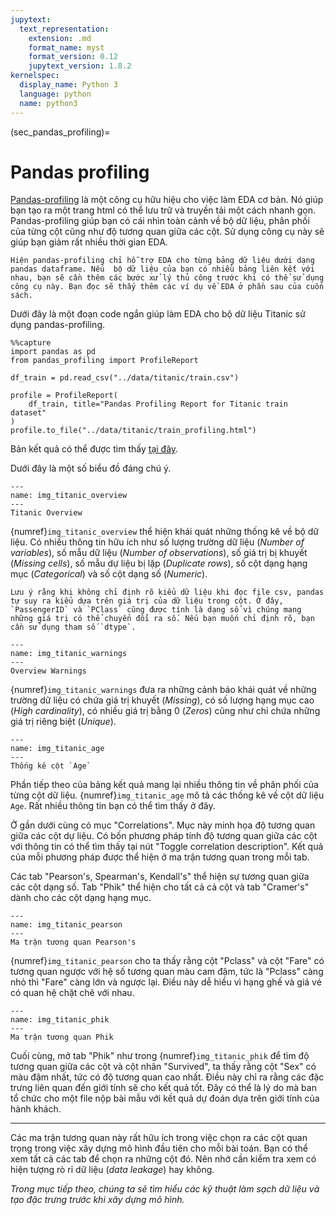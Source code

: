 ```yaml
---
jupytext:
  text_representation:
    extension: .md
    format_name: myst
    format_version: 0.12
    jupytext_version: 1.8.2
kernelspec:
  display_name: Python 3
  language: python
  name: python3
---
```


(sec_pandas_profiling)=
# Pandas profiling

[Pandas-profiling](https://github.com/pandas-profiling/pandas-profiling) là một công cụ hữu hiệu cho việc làm EDA cơ bản. Nó giúp bạn tạo ra một trang html có thể lưu trữ và truyền tải một cách nhanh gọn.
Pandas-profiling giúp bạn có cái nhìn toàn cảnh về bộ dữ liệu, phân phối của từng cột cũng như độ tương quan giữa các cột. Sử dụng công cụ này sẽ giúp bạn giảm rất nhiều thời gian EDA.

```{margin}
Hiện pandas-profiling chỉ hỗ trợ EDA cho từng bảng dữ liệu dưới dạng pandas dataframe. Nếu  bộ dữ liệu của bạn có nhiều bảng liên kết với nhau, bạn sẽ cần thêm các bước xử lý thủ công trước khi có thể sử dụng công cụ này. Bạn đọc sẽ thấy thêm các ví dụ về EDA ở phần sau của cuốn sách.
```

Dưới đây là một đoạn code ngắn giúp làm EDA cho bộ dữ liệu Titanic sử dụng pandas-profiling.

```{code-cell} ipython3
%%capture
import pandas as pd
from pandas_profiling import ProfileReport

df_train = pd.read_csv("../data/titanic/train.csv")

profile = ProfileReport(
    df_train, title="Pandas Profiling Report for Titanic train dataset"
)
profile.to_file("../data/titanic/train_profiling.html")
```

Bản kết quả có thể được tìm thấy [tại đây](data/train_profiling.html).

Dưới đây là một số biểu đồ đáng chú ý.

```{figure} imgs/titanic_overview.png
---
name: img_titanic_overview
---
Titanic Overview
```

{numref}`img_titanic_overview` thể hiện khái quát những thống kê về bộ dữ liệu.
Có nhiều thông tin hữu ích như số lượng trường dữ liệu (_Number of variables_), số mẫu dữ liệu (_Number of observations_), số giá trị bị khuyết (_Missing cells_), số mẫu dự liệu bị lặp (_Duplicate rows_), số cột dạng hạng mục (_Categorical_) và số cột dạng số (_Numeric_).

```{note}
Lưu ý rằng khi không chỉ định rõ kiểu dữ liệu khi đọc file csv, pandas tự suy ra kiểu dựa trên giá trị của dữ liệu trong cột. Ở đây, `PassengerID` và `PClass` cũng được tính là dạng số vì chúng mang những giá trị có thể chuyển đổi ra số. Nếu bạn muốn chỉ định rõ, bạn cần sử dụng tham số `dtype`.
```

```{figure} imgs/titanic_warnings.png
---
name: img_titanic_warnings
---
Overview Warnings
```

{numref}`img_titanic_warnings` đưa ra những cảnh báo khái quát về những trường dữ liệu có chứa giá trị khuyết (_Missing_), có số lượng hạng mục cao (_High cardinality_), có nhiều giá trị bằng 0 (_Zeros_) cũng như chỉ chứa những giá trị riêng biệt (_Unique_).

```{figure} imgs/titanic_age.png
---
name: img_titanic_age
---
Thống kê cột `Age`
```

Phần tiếp theo của bảng kết quả mang lại nhiều thông tin về phân phối của từng cột dữ liệu. {numref}`img_titanic_age` mô tả các thống kê về cột dữ liệu `Age`. Rất nhiều thông tin bạn có thể tìm thấy ở đây. 


Ở gần dưới cùng có mục "Correlations". Mục này minh họa độ tương quan giữa các cột dự liệu.
Có bốn phương pháp tính độ tương quan giữa các cột với thông tin có thể tìm thấy tại nút "Toggle correlation description". Kết quả của mỗi phương pháp được thể hiện ở ma trận tương quan trong mỗi tab.
 
Các tab "Pearson's, Spearman's, Kendall's" thể hiện sự tương quan giữa các cột dạng số. Tab "Phik" thể hiện cho tất cả cả cột và tab "Cramer's" dành cho các cột dạng hạng mục.

```{figure} imgs/titanic_pearson.png
---
name: img_titanic_pearson
---
Ma trận tương quan Pearson's
```

{numref}`img_titanic_pearson` cho ta thấy rằng cột "Pclass" và cột "Fare" có tương quan ngược với hệ số tương quan màu cam đậm, tức là "Pclass" càng nhỏ thì "Fare" càng lớn và ngược lại. Điều này dễ hiểu vì hạng ghế và giá vé có quan hệ chặt chẽ với nhau.


```{figure} imgs/titanic_phik.png
---
name: img_titanic_phik
---
Ma trận tương quan Phik
```

Cuối cùng, mở tab "Phik" như trong {numref}`img_titanic_phik` để tìm độ tương quan giữa các cột và cột nhãn "Survived", ta thấy rằng cột "Sex" có màu đậm nhất, tức có độ tương quan cao nhất.
Điều này chỉ ra rằng các đặc trưng liên quan đến giới tính sẽ cho kết quả tốt.
Đây có thể là lý do mà ban tổ chức cho một file nộp bài mẫu với kết quả dự đoán dựa trên giới tính của hành khách.

------------
Các ma trận tương quan này rất hữu ích trong việc chọn ra các cột quan trọng trong việc xây dựng mô hình đầu tiên cho mỗi bài toán. Bạn có thể xem tất cả các tab để chọn ra những cột đó.
Nên nhớ cần kiểm tra xem có hiện tượng rò rỉ dữ liệu (_data leakage_) hay không.

_Trong mục tiếp theo, chúng ta sẽ tìm hiểu các kỹ thuật làm sạch dữ liệu và tạo đặc trưng trước khi xây dựng mô hình._
